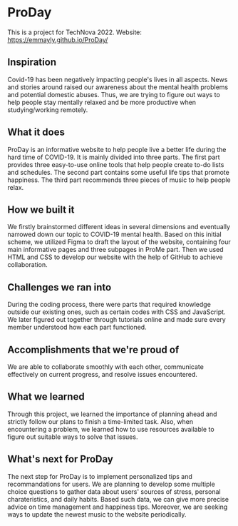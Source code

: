 # ProDay
This is a project for TechNova 2022.
Website: https://emmayly.github.io/ProDay/

## Inspiration
Covid-19 has been negatively impacting people's lives in all aspects. News and stories around raised our awareness about the mental health problems and potential domestic abuses. Thus, we are trying to figure out ways to help people stay mentally relaxed and be more productive when studying/working remotely.

## What it does
ProDay is an informative website to help people live a better life during the hard time of COVID-19. It is mainly divided into three parts. The first part provides three easy-to-use online tools that help people create to-do lists and schedules. The second part contains some useful life tips that promote happiness. The third part recommends three pieces of music to help people relax.

## How we built it
We firstly brainstormed different ideas in several dimensions and eventually narrowed down our topic to COVID-19 mental health. Based on this initial scheme, we utilized Figma to draft the layout of the website, containing four main informative pages and three subpages in ProMe part. Then we used HTML and CSS to develop our website with the help of GitHub to achieve collaboration. 

## Challenges we ran into
During the coding process, there were parts that required knowledge outside our existing ones, such as certain codes with CSS and JavaScript. We later figured out together through tutorials online and made sure every member understood how each part functioned.

## Accomplishments that we're proud of
We are able to collaborate smoothly with each other, communicate effectively on current progress, and resolve issues encountered.

## What we learned
Through this project, we learned the importance of planning ahead and strictly follow our plans to finish a time-limited task. Also, when encountering a problem, we learned how to use resources available to figure out suitable ways to solve that issues. 

## What's next for ProDay
The next step for ProDay is to implement personalized tips and recommandations for users. We are planning to develop some multiple choice questions to gather data about users' sources of stress, personal charateristics, and daily habits. Based such data, we can give more precise advice on time management  and happiness tips. Moreover, we are seeking ways to update the newest music to the website periodically. 


